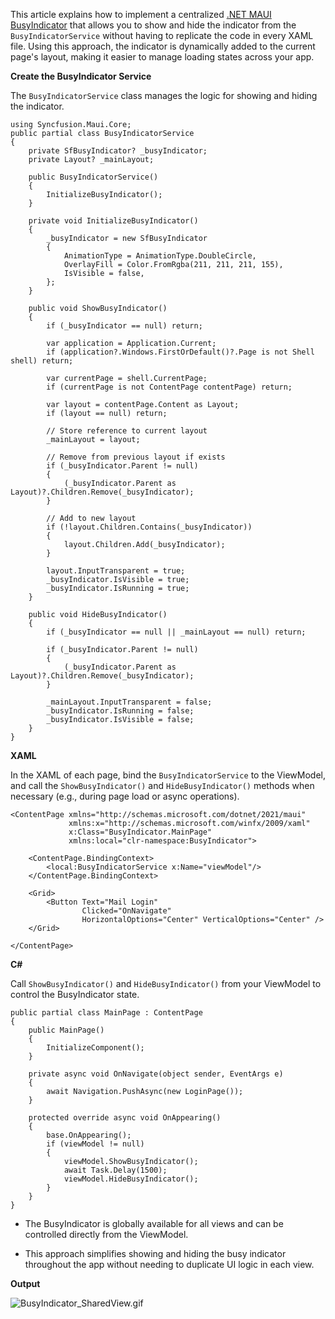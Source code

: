 This article explains how to implement a centralized [.NET MAUI BusyIndicator](https://www.syncfusion.com/maui-controls/maui-busy-indicator) that allows you to show and hide the indicator from the `BusyIndicatorService` without having to replicate the code in every XAML file. Using this approach, the indicator is dynamically added to the current page's layout, making it easier to manage loading states across your app.

**Create the BusyIndicator Service**

The `BusyIndicatorService` class manages the logic for showing and hiding the indicator.

```
using Syncfusion.Maui.Core;
public partial class BusyIndicatorService
{
    private SfBusyIndicator? _busyIndicator;
    private Layout? _mainLayout;

    public BusyIndicatorService()
    {
        InitializeBusyIndicator();
    }

    private void InitializeBusyIndicator()
    {
        _busyIndicator = new SfBusyIndicator
        {
            AnimationType = AnimationType.DoubleCircle,
            OverlayFill = Color.FromRgba(211, 211, 211, 155),
            IsVisible = false,
        };
    }

    public void ShowBusyIndicator()
    {
        if (_busyIndicator == null) return;

        var application = Application.Current;
        if (application?.Windows.FirstOrDefault()?.Page is not Shell shell) return;

        var currentPage = shell.CurrentPage;
        if (currentPage is not ContentPage contentPage) return;

        var layout = contentPage.Content as Layout;
        if (layout == null) return;

        // Store reference to current layout
        _mainLayout = layout;

        // Remove from previous layout if exists
        if (_busyIndicator.Parent != null)
        {
            (_busyIndicator.Parent as Layout)?.Children.Remove(_busyIndicator);
        }

        // Add to new layout
        if (!layout.Children.Contains(_busyIndicator))
        {
            layout.Children.Add(_busyIndicator);
        }

        layout.InputTransparent = true;
        _busyIndicator.IsVisible = true;
        _busyIndicator.IsRunning = true;
    }

    public void HideBusyIndicator()
    {
        if (_busyIndicator == null || _mainLayout == null) return;

        if (_busyIndicator.Parent != null)
        {
            (_busyIndicator.Parent as Layout)?.Children.Remove(_busyIndicator);
        }

        _mainLayout.InputTransparent = false;
        _busyIndicator.IsRunning = false;
        _busyIndicator.IsVisible = false;
    }
}
```

**XAML**

In the XAML of each page, bind the `BusyIndicatorService` to the ViewModel, and call the `ShowBusyIndicator()` and `HideBusyIndicator()` methods when necessary (e.g., during page load or async operations).

```
<ContentPage xmlns="http://schemas.microsoft.com/dotnet/2021/maui"
             xmlns:x="http://schemas.microsoft.com/winfx/2009/xaml"
             x:Class="BusyIndicator.MainPage"
             xmlns:local="clr-namespace:BusyIndicator">

    <ContentPage.BindingContext>
        <local:BusyIndicatorService x:Name="viewModel"/>
    </ContentPage.BindingContext>
    
    <Grid>
        <Button Text="Mail Login" 
                Clicked="OnNavigate"
                HorizontalOptions="Center" VerticalOptions="Center" />
    </Grid>

</ContentPage>
```

**C#**

Call `ShowBusyIndicator()` and `HideBusyIndicator()` from your ViewModel to control the BusyIndicator state.

```
public partial class MainPage : ContentPage
{
    public MainPage()
    {
        InitializeComponent();
    }

    private async void OnNavigate(object sender, EventArgs e)
    {
        await Navigation.PushAsync(new LoginPage());
    }

    protected override async void OnAppearing()
    {
        base.OnAppearing();
        if (viewModel != null)
        {
            viewModel.ShowBusyIndicator();
            await Task.Delay(1500);
            viewModel.HideBusyIndicator();
        }
    }
}
```

- The BusyIndicator is globally available for all views and can be controlled directly from the ViewModel.

- This approach simplifies showing and hiding the busy indicator throughout the app without needing to duplicate UI logic in each view.

**Output**

![BusyIndicator_SharedView.gif](https://support.syncfusion.com/kb/agent/attachment/article/19049/inline?token=eyJhbGciOiJodHRwOi8vd3d3LnczLm9yZy8yMDAxLzA0L3htbGRzaWctbW9yZSNobWFjLXNoYTI1NiIsInR5cCI6IkpXVCJ9.eyJpZCI6IjM2NDMzIiwib3JnaWQiOiIzIiwiaXNzIjoic3VwcG9ydC5zeW5jZnVzaW9uLmNvbSJ9.M_unKMkYBD8k2a3MnBUn9Fp84Y1L0DOBJjPqwnZu7og)
